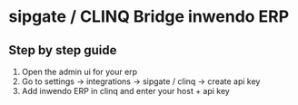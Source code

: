 # sipgate / CLINQ Bridge inwendo ERP

## Step by step guide

1. Open the admin ui for your erp
2. Go to settings -> integrations -> sipgate / clinq -> create api key
3. Add inwendo ERP in clinq and enter your host + api key
